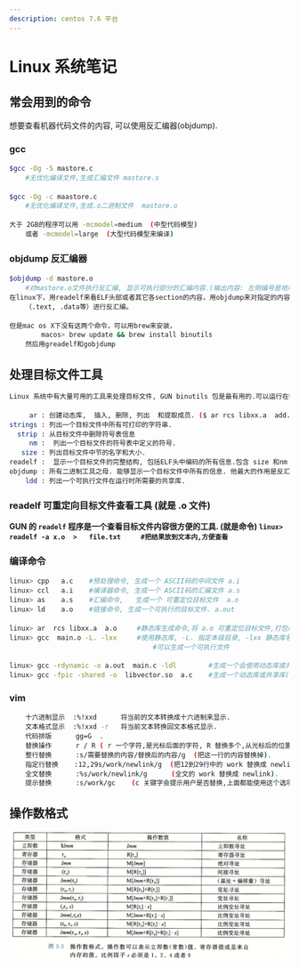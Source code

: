 ```yaml
---
description: centos 7.6 平台
---
```


# Linux 系统笔记

## 常会用到的命令

想要查看机器代码文件的内容, 可以使用反汇编器\(objdump\).

### gcc

```bash
$gcc -Og -S mastore.c
    #无优化编译文件,生成汇编文件 mastore.s
 
$gcc -Og -c maastore.c
    #无优化编译文件,生成.o二进制文件  mastore.o

大于 2GB的程序可以用 -mcmodel=medium  (中型代码模型)
    或者 -mcmodel=large  (大型代码模型来编译)
```

### objdump    反汇编器

```bash
$objdump -d mastore.o
    #对mastore.o文件执行反汇编, 显示可执行部分的汇编内容.(输出内容: 左侧编号是地址,右侧是汇编)
在linux下，用readelf来看ELF头部或者其它各section的内容，用objdump来对指定的内容
    （.text, .data等）进行反汇编。

但是mac os X下没有这两个命令，可以用brew来安装，
        macos> brew update && brew install binutils
    然后用greadelf和gobjdump 
```

## 处理目标文件工具

```bash
Linux 系统中有大量可用的工具来处理目标文件, GUN binutils 包是最有用的.可以运行在每个linux 平台上

     ar : 创建动态库,  插入, 删除, 列出  和提取成员. ($ ar rcs libxx.a  add.o sub.o )
strings : 列出一个目标文件中所有可打印的字符串.
  strip : 从目标文件中删除符号表信息
     nm :  列出一个目标文件的符号表中定义的符号.
   size : 列出目标文件中节的名字和大小.
readelf :  显示一个目标文件的完整结构, 包括ELF头中编码的所有信息.包含 size 和nm 的功能.
objdump : 所有二进制工具之母. 能够显示一个目标文件中所有的信息. 他最大的作用是反汇编 .text节中的二进制指令.
    ldd : 列出一个可执行文件在运行时所需要的共享库.
```

### **readelf  可重定向目标文件查看工具   \(就是 .o 文件\)**

**GUN  的 `readelf` 程序是一个查看目标文件内容很方便的工具. \(就是命令\)     `linux> readelf -a x.o  >   file.txt     #把结果放到文本内,方便查看`**

### 编译命令

```bash
linux> cpp   a.c    #预处理命令, 生成一个 ASCII码的中间文件 a.i                                    
linux> ccl   a.i    #编译器命令, 生成一个 ASCII码的汇编文件 a.s
linux> as    a.s    #汇编命令,   生成一个 可重定位目标文件  a.o
linux> ld    a.o    #链接命令, 生成一个可执行的目标文件. a.out

linux> ar  rcs libxx.a  a.o     #静态库生成命令,将 a.o 可重定位目标文件,打包成.a 静态库文件
linux> gcc  main.o -L. -lxx     #使用静态库, -L. 指定本级目录, -lxx 静态库名简写(libxx.a)
                                    #可以生成一个可执行文件

linux> gcc -rdynamic -o a.out  main.c -ldl        #生成一个会使用动态库或共享库的执行文件
linux> gcc -fpic -shared -o  libvector.so  a.c    #生成一个动态库或共享库( -fpic 表示位置无关代码)

```

### vim

```bash
    十六进制显示  :%!xxd      将当前的文本转换成十六进制来显示.
    文本格式显示  :%!xxd -r   将当前文本转换回文本格式显示.
    代码排版      gg=G  .
    替换操作      r / R ( r 一个字符,是光标后面的字符, R 替换多个,从光标后的位置向后替换).
    整行替换      :s/需要替换的内容/替换后的内容/g  (把这一行的内容替换掉).
    指定行替换    :12,29s/work/newlink/g  (把12到29行中的 work 替换成 newlink).
    全文替换      :%s/work/newlink/g      (全文的 work 替换成 newlink).
    提示替换      :s/work/gc    (c 关键字会提示用户是否替换,上面都能使用这个选项).
```

## 操作数格式

![&#x64CD;&#x4F5C;&#x6570;&#x683C;&#x5F0F;](.gitbook/assets/ping-mu-kuai-zhao-20190805-14.29.03.png)

